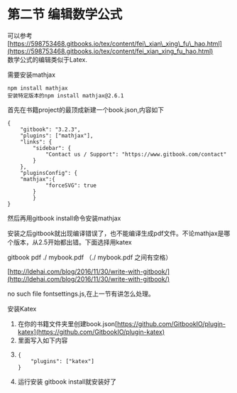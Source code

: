 # 第二节 编辑数学公式

可以参考[https://598753468.gitbooks.io/tex/content/fei\_xian\_xing\_fu\_hao.html](https://598753468.gitbooks.io/tex/content/fei_xian_xing_fu_hao.html)  
数学公式的编辑类似于Latex.

需要安装mathjax

```
npm install mathjax
安装特定版本的npm install mathjax@2.6.1
```

首先在书籍project的最顶成新建一个book.json,内容如下

```
{
    "gitbook": "3.2.3",
    "plugins": ["mathjax"],
    "links": {
        "sidebar": {
            "Contact us / Support": "https://www.gitbook.com/contact"
        }
    },
    "pluginsConfig": {
    "mathjax":{
            "forceSVG": true
        }
        }
}
```

然后再用gitbook install命令安装mathjax

安装之后gitbook就出现编译错误了，也不能编译生成pdf文件。不论mathjax是哪个版本，从2.5开始都出错。下面选择用katex

gitbook pdf ./ mybook.pdf  （./ mybook.pdf 之间有空格）

[http://ldehai.com/blog/2016/11/30/write-with-gitbook/](http://ldehai.com/blog/2016/11/30/write-with-gitbook/)

no such file fontsettings.js,在上一节有讲怎么处理。

安装Katex

1. 在你的书籍文件夹里创建book.json[https://github.com/GitbookIO/plugin-katex](https://github.com/GitbookIO/plugin-katex)
2. 里面写入如下内容
3. ```
   {
       "plugins": ["katex"]
   }
   ```
4. 运行安装 gitbook install就安装好了



